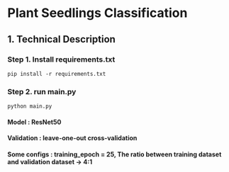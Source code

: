 # Plant Seedlings Classification

## 1. Technical Description
### **Step 1.** Install requirements.txt
```
pip install -r requirements.txt
```
### **Step 2.** run main.py
```
python main.py
```

#### Model : ResNet50
#### Validation : leave-one-out cross-validation
#### Some configs : training_epoch = 25, The ratio between training dataset and validation dataset -> 4:1
